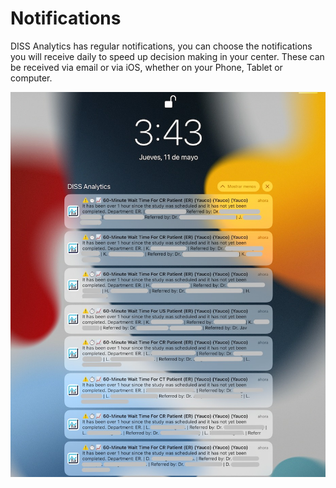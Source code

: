 # Notifications

DISS Analytics has regular notifications, you can choose the notifications you will receive daily to speed up decision making in your center. These can be received via email or via iOS, whether on your Phone, Tablet or computer.

<img src= "_media/Notifications updates.JPG"  alt="" >